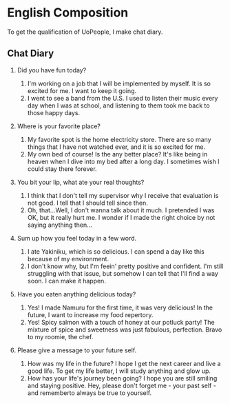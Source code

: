 # English Composition

To get the qualification of UoPeople, I make chat diary.

## Chat Diary

1. Did you have fun today?
   1. I'm working on a job that I will be implemented by myself. It is so excited for me. I want to keep it going.
   2. I went to see a band from the U.S. I used to listen their music every day when I was at school, and listening to them took me back to those happy days.

2. Where is your favorite place?
   1. My favorite spot is the home electricity store. There are so many things that I have not watched ever, and it is so excited for me.
   2. My own bed of course! Is the any better place? It's like being in heaven when I dive into my bed after a long day. I sometimes wish I could stay there forever.

3. You bit your lip, what ate your real thoughts?
   1. I think that I don't tell my supervisor why I receive that evaluation is not good. I tell that I should tell since then.
   2. Oh, that...Well, I don't wanna talk about it much. I  pretended I was OK, but it really hurt me. I wonder if I made the right choice by not saying anything then...

4. Sum up how you feel today in a few word.
   1. I ate Yakiniku, which is so delicious. I can spend a day like this because of my environment.
   2. I don't know why, but I'm feein' pretty positive and confident. I'm still struggling with that issue, but somehow I can tell that I'll find a way soon. I can make it happen.

5. Have you eaten anything delicious today?
   1. Yes! I made Namuru for the first time, it was very delicious! In the future, I want to increase my food repertory.
   2. Yes! Spicy salmon with a touch of honey at our potluck party! The mixture of spice and sweetness was just fabulous, perfection. Bravo to my roomie, the chef.

6. Please give a message to your future self.
   1. How was my life in the future? I hope I get the next career and live a good life. To get my life better, I will study anything and glow up.
   2. How has your life's journey been going? I hope you are still smiling and staying positive. Hey, please don't forget me - your past self - and rememberto always be true to yourself.
